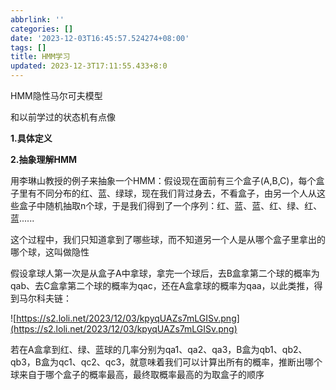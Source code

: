 ```yaml
---
abbrlink: ''
categories: []
date: '2023-12-03T16:45:57.524274+08:00'
tags: []
title: HMM学习
updated: 2023-12-3T17:11:55.433+8:0
---
```

HMM隐性马尔可夫模型

和以前学过的状态机有点像

**1.具体定义**



**2.抽象理解HMM**

用李琳山教授的例子来抽象一个HMM：假设现在面前有三个盒子(A,B,C)，每个盒子里有不同分布的红、蓝、绿球，现在我们背过身去，不看盒子，由另一个人从这些盒子中随机抽取n个球，于是我们得到了一个序列：红、蓝、蓝、红、绿、红、蓝......

这个过程中，我们只知道拿到了哪些球，而不知道另一个人是从哪个盒子里拿出的哪个球，这叫做隐性

假设拿球人第一次是从盒子A中拿球，拿完一个球后，去B盒拿第二个球的概率为qab、去C盒拿第二个球的概率为qac，还在A盒拿球的概率为qaa，以此类推，得到马尔科夫链：

![https://s2.loli.net/2023/12/03/kpyqUAZs7mLGISv.png](https://s2.loli.net/2023/12/03/kpyqUAZs7mLGISv.png)

若在A盒拿到红、绿、蓝球的几率分别为qa1、qa2、qa3，B盒为qb1、qb2、qb3，B盒为qc1、qc2、qc3，就意味着我们可以计算出所有的概率，推断出哪个球来自于哪个盒子的概率最高，最终取概率最高的为取盒子的顺序
